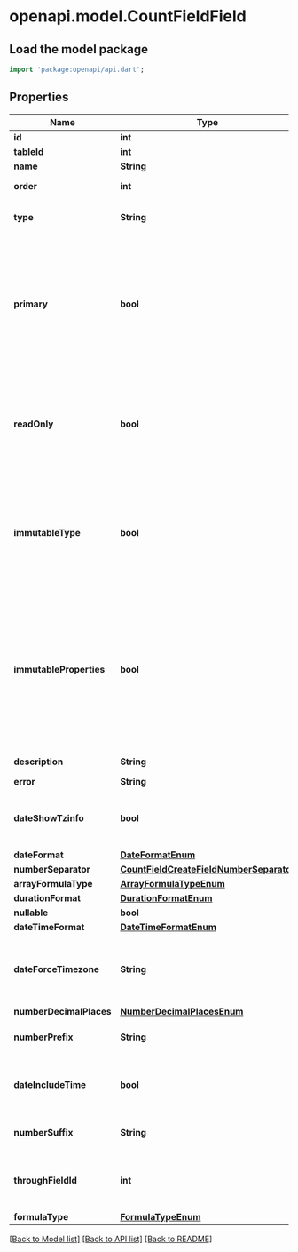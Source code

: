 # openapi.model.CountFieldField

## Load the model package
```dart
import 'package:openapi/api.dart';
```

## Properties
Name | Type | Description | Notes
------------ | ------------- | ------------- | -------------
**id** | **int** |  | [readonly] 
**tableId** | **int** |  | [readonly] 
**name** | **String** |  | 
**order** | **int** | Lowest first. | 
**type** | **String** | The type of the related field. | [readonly] 
**primary** | **bool** | Indicates if the field is a primary field. If `true` the field cannot be deleted and the value should represent the whole row. | [optional] 
**readOnly** | **bool** | Indicates whether the field is a read only field. If true, it's not possible to update the cell value. | [readonly] 
**immutableType** | **bool** | Indicates whether the field type is immutable. If true, then it won't be possible to change the field type via the API. | [readonly] 
**immutableProperties** | **bool** | Indicates whether the field properties are immutable. If true, then it won't be possible to change the properties and the type via the API. | [readonly] 
**description** | **String** | Field description | [optional] 
**error** | **String** |  | [optional] 
**dateShowTzinfo** | **bool** | Indicates if the time zone should be shown. | [optional] 
**dateFormat** | [**DateFormatEnum**](DateFormatEnum.md) |  | [optional] 
**numberSeparator** | [**CountFieldCreateFieldNumberSeparator**](CountFieldCreateFieldNumberSeparator.md) |  | [optional] 
**arrayFormulaType** | [**ArrayFormulaTypeEnum**](ArrayFormulaTypeEnum.md) |  | [optional] 
**durationFormat** | [**DurationFormatEnum**](DurationFormatEnum.md) |  | [optional] 
**nullable** | **bool** |  | [readonly] 
**dateTimeFormat** | [**DateTimeFormatEnum**](DateTimeFormatEnum.md) |  | [optional] 
**dateForceTimezone** | **String** | Force a timezone for the field overriding user profile settings. | [optional] 
**numberDecimalPlaces** | [**NumberDecimalPlacesEnum**](NumberDecimalPlacesEnum.md) |  | [optional] 
**numberPrefix** | **String** | The prefix to use for the field. | [optional] 
**dateIncludeTime** | **bool** | Indicates if the field also includes a time. | [optional] 
**numberSuffix** | **String** | The suffix to use for the field. | [optional] 
**throughFieldId** | **int** | The id of the link row field to count values for. | [optional] 
**formulaType** | [**FormulaTypeEnum**](FormulaTypeEnum.md) |  | [optional] 

[[Back to Model list]](../README.md#documentation-for-models) [[Back to API list]](../README.md#documentation-for-api-endpoints) [[Back to README]](../README.md)


